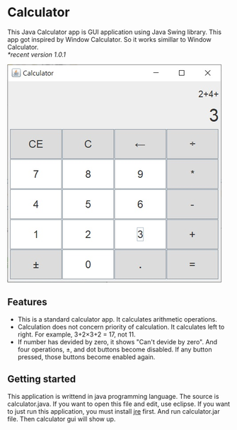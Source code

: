# Calculator
This Java Calculator app is GUI application using Java Swing library. This app got inspired by Window Calculator. So it works simillar to Window Calculator. <br>
  <i>*recent version 1.0.1</i><br>

![calculator](./image/calculator.jpg)

## Features
- This is a standard calculator app. It calculates arithmetic operations.
- Calculation does not concern priority of calculation. It calculates left to right.
  For example, 3+2×3+2 = 17, not 11.
- If number has devided by zero, it shows "Can't devide by zero". And four operations, ±, and dot buttons become disabled.
  If any button pressed, those buttons become enabled again.
  
## Getting started
This application is writtend in java programming language. The source is calculator.java. If you want to open this file and edit, use eclipse.
If you want to just run this application, you must install [jre](https://java.com/ko/download/) first. And run calculator.jar file. Then calculator gui will show up.
